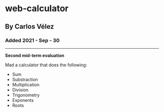 # web-calculator
## By Carlos Vélez

### Added 2021 - Sep - 30

---

**Second mid-term evaluation**

Mad a calculator that does the following:
- Sum
- Substraction
- Multiplication
- Division
- Trigonometry
- Exponents
- Roots
